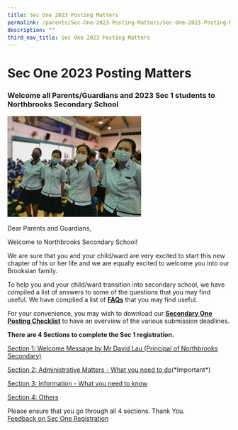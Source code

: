 ```yaml
---
title: Sec One 2023 Posting Matters
permalink: /parents/Sec-One-2023-Posting-Matters/Sec-One-2023-Posting-Matters/
description: ""
third_nav_title: Sec One 2023 Posting Matters
---
```

Sec One 2023 Posting Matters
============================

### Welcome all Parents/Guardians and 2023 Sec 1 students to Northbrooks Secondary School


<img src="/images/cover%20picture.jpg" style="width:60%">

Dear Parents and Guardians, 

  

Welcome to Northbrooks Secondary School! 

  

We are sure that you and your child/ward are very excited to start this new chapter of his or her life and we are equally excited to welcome you into our Brooksian family.

  

To help you and your child/ward transition into secondary school, we have compiled a list of answers to some of the questions that you may find useful. We have complied a list of [<b>FAQs</b>](/files/FAQ_20%20Dec%202022.pdf) that you may find useful.

  

For your convenience, you may wish to download our [<b>Secondary One Posting Checklist</b>](/files/Checklist_20%20Dec%202022.pdf) to have an overview of the various submission deadlines.

  

<b>There are 4 Sections to complete the Sec 1 registration.</b>

[Section 1: Welcome Message by Mr David Lau (Principal of Northbrooks Secondary)](/parents/Sec-One-2023-Posting-Matters/Sec-One-2023-Posting-Matters/)

[Section 2: Administrative Matters - What you need to do](/parents/Sec-One-2023-Posting-Matters/Section-2-Administrative-Matters-What-you-need-to-do/)(\*Important\*)

[Section 3: Information - What you need to know](/parents/Sec-One-2023-Posting-Matters/section-3-what-you-need-to-know/)

[Section 4: Others](/parents/Sec-One-2023-Posting-Matters/Section-4-Others/)

Please ensure that you go through all 4 sections. Thank You. <br>
[Feedback on Sec One Registration](https://form.gov.sg/639f259fcf15ee001277e690)